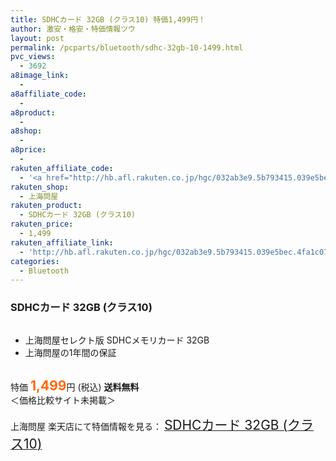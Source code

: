 ```yaml
---
title: SDHCカード 32GB (クラス10) 特価1,499円！
author: 激安・格安・特価情報ツウ
layout: post
permalink: /pcparts/bluetooth/sdhc-32gb-10-1499.html
pvc_views:
  - 3692
a8image_link:
  - 
a8affiliate_code:
  - 
a8product:
  - 
a8shop:
  - 
a8price:
  - 
rakuten_affiliate_code:
  - '<a href="http://hb.afl.rakuten.co.jp/hgc/032ab3e9.5b793415.039e5bec.4fa1c071/?pc=http%3a%2f%2fitem.rakuten.co.jp%2fdonya%2f88584-ss%2f%3fscid%3daf_link_img&amp;m=http%3a%2f%2fm.rakuten.co.jp%2fdonya%2fi%2f10657590%2f" target="_blank"><img src ="http://hbb.afl.rakuten.co.jp/hgb/?pc=http%3a%2f%2fthumbnail.image.rakuten.co.jp%2f%400_mall%2fdonya%2fcabinet%2fflashitem3%2f88584s-0.jpg%3f_ex%3d128x128&amp;m=http%3a%2f%2fthumbnail.image.rakuten.co.jp%2f%400_mall%2fdonya%2fcabinet%2fflashitem3%2f88584s-0.jpg%3f_ex%3d80x80" border="0"></a>'
rakuten_shop:
  - 上海問屋
rakuten_product:
  - SDHCカード 32GB (クラス10)
rakuten_price:
  - 1,499
rakuten_affiliate_link:
  - 'http://hb.afl.rakuten.co.jp/hgc/032ab3e9.5b793415.039e5bec.4fa1c071/?pc=http%3a%2f%2fitem.rakuten.co.jp%2fdonya%2f88584-ss%2f%3fscid%3daf_link_img&amp;m=http%3a%2f%2fm.rakuten.co.jp%2fdonya%2fi%2f10657590%2f'
categories:
  - Bluetooth
---
```

### SDHCカード 32GB (クラス10)

<div class="img-bg2 img_L">
  <a href="http://hb.afl.rakuten.co.jp/hgc/032ab3e9.5b793415.039e5bec.4fa1c071/?pc=http%3a%2f%2fitem.rakuten.co.jp%2fdonya%2f88584-ss%2f%3fscid%3daf_link_img&m=http%3a%2f%2fm.rakuten.co.jp%2fdonya%2fi%2f10657590%2f" target="_blank"><img src="http://hbb.afl.rakuten.co.jp/hgb/?pc=http%3a%2f%2fthumbnail.image.rakuten.co.jp%2f%400_mall%2fdonya%2fcabinet%2fflashitem3%2f88584s-0.jpg%3f_ex%3d128x128&m=http%3a%2f%2fthumbnail.image.rakuten.co.jp%2f%400_mall%2fdonya%2fcabinet%2fflashitem3%2f88584s-0.jpg%3f_ex%3d80x80" border="0" title="" alt="" /></a>
</div>

<!--more-->

  * 上海問屋セレクト版 SDHCメモリカード 32GB
  * 上海問屋の1年間の保証

<br clear="all" />特価 <span style="color: #ff6600; font-size: 150%;"><strong>1,499</strong></span>円 (税込) **送料無料**  
＜価格比較サイト未掲載＞

上海問屋 楽天店にて特価情報を見る： <a href="http://hb.afl.rakuten.co.jp/hgc/032ab3e9.5b793415.039e5bec.4fa1c071/?pc=http%3a%2f%2fitem.rakuten.co.jp%2fdonya%2f88584-ss%2f%3fscid%3daf_link_img&m=http%3a%2f%2fm.rakuten.co.jp%2fdonya%2fi%2f10657590%2f" target="_blank"><span style="font-size: 150%;">SDHCカード 32GB (クラス10)</span></a>